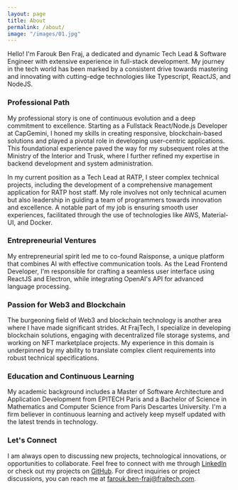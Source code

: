 ```yaml
---
layout: page
title: About
permalink: /about/
image: "/images/01.jpg"
---
```


Hello! I'm Farouk Ben Fraj, a dedicated and dynamic Tech Lead & Software Engineer with extensive experience in full-stack development. My journey in the tech world has been marked by a consistent drive towards mastering and innovating with cutting-edge technologies like Typescript, ReactJS, and NodeJS.

### Professional Path

My professional story is one of continuous evolution and a deep commitment to excellence. Starting as a Fullstack React/Node.js Developer at CapGemini, I honed my skills in creating responsive, blockchain-based solutions and played a pivotal role in developing user-centric applications. This foundational experience paved the way for my subsequent roles at the Ministry of the Interior and Trusk, where I further refined my expertise in backend development and system administration.

In my current position as a Tech Lead at RATP, I steer complex technical projects, including the development of a comprehensive management application for RATP host staff. My role involves not only technical acumen but also leadership in guiding a team of programmers towards innovation and excellence. A notable part of my job is ensuring smooth user experiences, facilitated through the use of technologies like AWS, Material-UI, and Docker.

### Entrepreneurial Ventures

My entrepreneurial spirit led me to co-found Raisponse, a unique platform that combines AI with effective communication tools. As the Lead Frontend Developer, I'm responsible for crafting a seamless user interface using ReactJS and Electron, while integrating OpenAI's API for advanced language processing.

### Passion for Web3 and Blockchain

The burgeoning field of Web3 and blockchain technology is another area where I have made significant strides. At FrajTech, I specialize in developing blockchain solutions, engaging with decentralized file storage systems, and working on NFT marketplace projects. My experience in this domain is underpinned by my ability to translate complex client requirements into robust technical specifications.

### Education and Continuous Learning

My academic background includes a Master of Software Architecture and Application Development from EPITECH Paris and a Bachelor of Science in Mathematics and Computer Science from Paris Descartes University. I'm a firm believer in continuous learning and actively keep myself updated with the latest trends in technology.

### Let's Connect

I am always open to discussing new projects, technological innovations, or opportunities to collaborate. Feel free to connect with me through [LinkedIn](https://www.linkedin.com/in/farouk-benfraj/) or check out my projects on [GitHub](https://github.com/fbenfraj). For direct inquiries or project discussions, you can reach me at [farouk.ben-fraj@frajtech.com](mailto:farouk.ben-fraj@frajtech.com).
